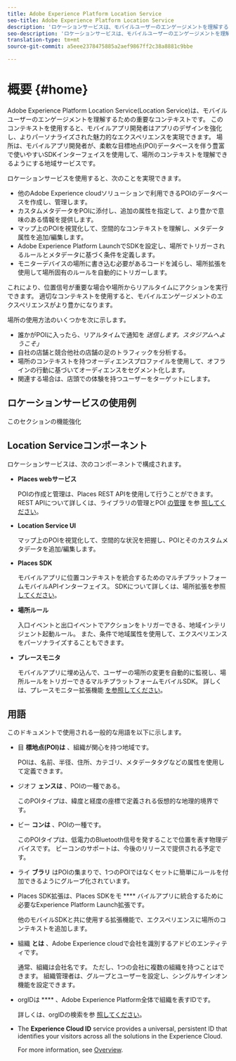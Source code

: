 ```yaml
---
title: Adobe Experience Platform Location Service
seo-title: Adobe Experience Platform Location Service
description: 'ロケーションサービスは、モバイルユーザーのエンゲージメントを理解するための重要なコンテキストです。 このコンテキストを使用すると、モバイルアプリ開発者はアプリのデザインを強化し、よりパーソナライズされた魅力的なエクスペリエンスを実現できます。 '
seo-description: 'ロケーションサービスは、モバイルユーザーのエンゲージメントを理解するための重要なコンテキストです。 このコンテキストを使用すると、モバイルアプリ開発者はアプリのデザインを強化し、よりパーソナライズされた魅力的なエクスペリエンスを実現できます。 '
translation-type: tm+mt
source-git-commit: a5eee2378475885a2aef9867ff2c38a8881c9bbe

---
```



# 概要 {#home}

Adobe Experience Platform Location Service(Location Service)は、モバイルユーザーのエンゲージメントを理解するための重要なコンテキストです。 このコンテキストを使用すると、モバイルアプリ開発者はアプリのデザインを強化し、よりパーソナライズされた魅力的なエクスペリエンスを実現できます。 場所は、モバイルアプリ開発者が、柔軟な目標地点(POI)データベースを伴う豊富で使いやすいSDKインターフェイスを使用して、場所のコンテキストを理解できるようにする地域サービスです。

ロケーションサービスを使用すると、次のことを実現できます。

* 他のAdobe Experience cloudソリューションで利用できるPOIのデータベースを作成し、管理します。
* カスタムメタデータをPOIに添付し、追加の属性を指定して、より豊かで意味のある情報を提供します。
* マップ上のPOIを視覚化して、空間的なコンテキストを理解し、メタデータ属性を追加/編集します。
* Adobe Experience Platform LaunchでSDKを設定し、場所でトリガーされるルールとメタデータに基づく条件を定義します。
* モニターデバイスの場所に書き込む必要があるコードを減らし、場所拡張を使用して場所固有のルールを自動的にトリガーします。

これにより、位置信号が重要な場合や場所からリアルタイムにアクションを実行できます。 適切なコンテキストを使用すると、モバイルエンゲージメントのエクスペリエンスがより豊かになります。

場所の使用方法のいくつかを次に示します。

* 誰かがPOIに入ったら、リアルタイムで通知を *送信します。スタジアムへようこそ」*
* 自社の店舗と競合他社の店舗の足のトラフィックを分析する。
* 場所のコンテキストを持つオーディエンスプロファイルを使用して、オフラインの行動に基づいてオーディエンスをセグメント化します。
* 関連する場合は、店頭での体験を持つユーザーをターゲットにします。

## ロケーションサービスの使用例

このセクションの機能強化

## Location Serviceコンポーネント

ロケーションサービスは、次のコンポーネントで構成されます。

* **Places webサービス**

   POIの作成と管理は、Places REST APIを使用して行うことができます。 REST APIについて詳しくは、ライブラリの管理とPOI [の管理](/help/web-service-api/api-usage/manage-libraries/manage-libraries.md) を参 [照してください](/help/web-service-api/api-usage/manage-pois/manage-pois.md)。

* **Location Service UI**

   マップ上のPOIを視覚化して、空間的な状況を把握し、POIとそのカスタムメタデータを追加/編集します。

* **Places SDK**

   モバイルアプリに位置コンテキストを統合するためのマルチプラットフォームモバイルAPIインターフェイス。 SDKについて詳しくは、場所拡張を参照 [してください](/help/places-ext-aep-sdks/places-extension/places-extension.md)。

* **場所ルール**

   入口イベントと出口イベントでアクションをトリガーできる、地域インテリジェント起動ルール。 また、条件で地域属性を使用して、エクスペリエンスをパーソナライズすることもできます。

* **プレースモニタ**

   モバイルアプリに埋め込んで、ユーザーの場所の変更を自動的に監視し、場所ルールをトリガーできるマルチプラットフォームモバイルSDK。 詳しくは、プレースモニター拡張機能 [を参照してください](/help/places-ext-aep-sdks/places-monitor-extension/places-monitor-extension.md)。

## 用語

このドキュメントで使用される一般的な用語を以下に示します。

* 目 **標地点(POI)は** 、組織が関心を持つ地域です。

   POIは、名前、半径、住所、カテゴリ、メタデータタグなどの属性を使用して定義できます。

* ジオフ **ェンスは** 、POIの一種である。

   このPOIタイプは、緯度と経度の座標で定義される仮想的な地理的境界です。

* ビー **コンは** 、POIの一種です。

   このPOIタイプは、低電力のBluetooth信号を発することで位置を表す物理デバイスです。 ビーコンのサポートは、今後のリリースで提供される予定です。

* ライ **ブラリ** はPOIの集まりで、1つのPOIではなくセットに簡単にルールを付加できるようにグループ化されています。

* Places SDK拡張は、Places SDKをモ **** バイルアプリに統合するために必要なExperience Platform Launch拡張です。

   他のモバイルSDKと共に使用する拡張機能で、エクスペリエンスに場所のコンテキストを追加します。

* 組織 **とは** 、Adobe Experience cloudで会社を識別するアドビのエンティティです。

   通常、組織は会社名です。 ただし、1つの会社に複数の組織を持つことはできます。 組織管理者は、グループとユーザーを設定し、シングルサインオン機能を設定できます。

* orgIDは **** 、Adobe Experience Platform全体で組織を表すIDです。

   詳しくは、orgIDの検索を参 [照してください](https://forums.adobe.com/thread/2339895)。

* The **Experience Cloud ID** service provides a universal, persistent ID that identifies your visitors across all the solutions in the Experience Cloud.

   For more information, see [Overview](https://docs.adobe.com/content/help/en/id-service/using/intro/overview.html).